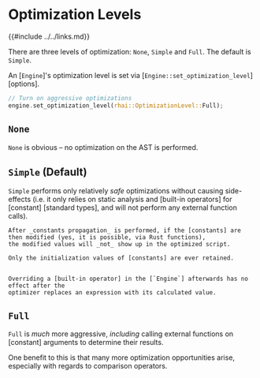 Optimization Levels
===================

{{#include ../../links.md}}

There are three levels of optimization: `None`, `Simple` and `Full`.
The default is `Simple`.

An [`Engine`]'s optimization level is set via [`Engine::set_optimization_level`][options].

```rust
// Turn on aggressive optimizations
engine.set_optimization_level(rhai::OptimizationLevel::Full);
```

`None`
------

`None` is obvious &ndash; no optimization on the AST is performed.


`Simple` (Default)
------------------

`Simple` performs only relatively _safe_ optimizations without causing side-effects (i.e. it only
relies on static analysis and [built-in operators] for [constant] [standard types], and will not
perform any external function calls).

```admonish warning.small
After _constants propagation_ is performed, if the [constants] are then modified (yes, it is possible, via Rust functions),
the modified values will _not_ show up in the optimized script.

Only the initialization values of [constants] are ever retained.
```

```admonish warning.small

Overriding a [built-in operator] in the [`Engine`] afterwards has no effect after the
optimizer replaces an expression with its calculated value.
```

`Full`
------

`Full` is _much_ more aggressive, _including_ calling external functions on [constant] arguments to
determine their results.

One benefit to this is that many more optimization opportunities arise, especially with regards to
comparison operators.
